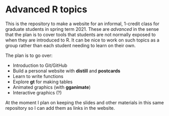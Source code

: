 # Advanced R topics

This is the repository to make a website for an informal, 1-credit class for graduate students in spring term 2021.  These are *advanced* in the sense that the plan is to cover tools that students are not normally exposed to when they are introduced to R. It can be nice to work on such topics as a group rather than each student needing to learn on their own.

The plan is to go over:
- Introduction to Git/GitHub  
- Build a personal website with **distill** and **postcards**  
- Learn to write functions  
- Explore **gt** for making tables  
- Animated graphics (with **gganimate**)  
- Interactive graphics (?)  

At the moment I plan on keeping the slides and other materials in this same repository so I can add them as links in the website.
